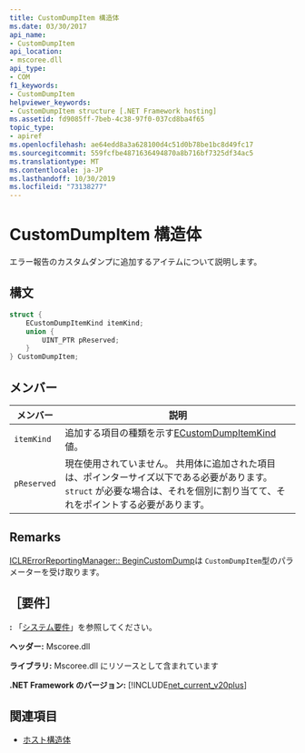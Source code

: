 ```yaml
---
title: CustomDumpItem 構造体
ms.date: 03/30/2017
api_name:
- CustomDumpItem
api_location:
- mscoree.dll
api_type:
- COM
f1_keywords:
- CustomDumpItem
helpviewer_keywords:
- CustomDumpItem structure [.NET Framework hosting]
ms.assetid: fd9085ff-7beb-4c38-97f0-037cd8ba4f65
topic_type:
- apiref
ms.openlocfilehash: ae64edd8a3a628100d4c51d0b78be1bc8d49fc17
ms.sourcegitcommit: 559fcfbe4871636494870a8b716bf7325df34ac5
ms.translationtype: MT
ms.contentlocale: ja-JP
ms.lasthandoff: 10/30/2019
ms.locfileid: "73138277"
---
```

# <a name="customdumpitem-structure"></a>CustomDumpItem 構造体
エラー報告のカスタムダンプに追加するアイテムについて説明します。  
  
## <a name="syntax"></a>構文  
  
```cpp  
struct {  
    ECustomDumpItemKind itemKind;   
    union {  
        UINT_PTR pReserved;  
    }  
} CustomDumpItem;  
```  
  
## <a name="members"></a>メンバー  
  
|メンバー|説明|  
|------------|-----------------|  
|`itemKind`|追加する項目の種類を示す[ECustomDumpItemKind](../../../../docs/framework/unmanaged-api/hosting/ecustomdumpitemkind-enumeration.md)値。|  
|`pReserved`|現在使用されていません。 共用体に追加された項目は、ポインターサイズ以下である必要があります。 `struct` が必要な場合は、それを個別に割り当てて、それをポイントする必要があります。|  
  
## <a name="remarks"></a>Remarks  
 [ICLRErrorReportingManager:: BeginCustomDump](../../../../docs/framework/unmanaged-api/hosting/iclrerrorreportingmanager-begincustomdump-method.md)は `CustomDumpItem`型のパラメーターを受け取ります。  
  
## <a name="requirements"></a>［要件］  
 **:** 「[システム要件](../../../../docs/framework/get-started/system-requirements.md)」を参照してください。  
  
 **ヘッダー:** Mscoree.dll  
  
 **ライブラリ:** Mscoree.dll にリソースとして含まれています  
  
 **.NET Framework のバージョン:** [!INCLUDE[net_current_v20plus](../../../../includes/net-current-v20plus-md.md)]  
  
## <a name="see-also"></a>関連項目

- [ホスト構造体](../../../../docs/framework/unmanaged-api/hosting/hosting-structures.md)
